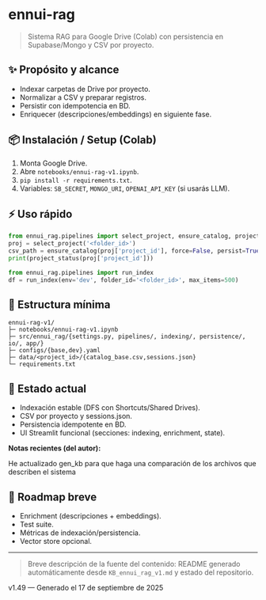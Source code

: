 # ennui-rag
> Sistema RAG para Google Drive (Colab) con persistencia en Supabase/Mongo y CSV por proyecto.

## ✨ Propósito y alcance
- Indexar carpetas de Drive por proyecto.
- Normalizar a CSV y preparar registros.
- Persistir con idempotencia en BD.
- Enriquecer (descripciones/embeddings) en siguiente fase.

## 📦 Instalación / Setup (Colab)
1. Monta Google Drive.
2. Abre `notebooks/ennui-rag-v1.ipynb`.
3. `pip install -r requirements.txt`.
4. Variables: `SB_SECRET`, `MONGO_URI`, `OPENAI_API_KEY` (si usarás LLM).

## ⚡️ Uso rápido
```python
from ennui_rag.pipelines import select_project, ensure_catalog, project_status
proj = select_project('<folder_id>')
csv_path = ensure_catalog(proj['project_id'], force=False, persist=True)
print(project_status(proj['project_id']))
```
```python
from ennui_rag.pipelines import run_index
df = run_index(env='dev', folder_id='<folder_id>', max_items=500)
```

## 📂 Estructura mínima
```
ennui-rag-v1/
├─ notebooks/ennui-rag-v1.ipynb
├─ src/ennui_rag/{settings.py, pipelines/, indexing/, persistence/, io/, app/}
├─ configs/{base,dev}.yaml
├─ data/<project_id>/{catalog_base.csv,sessions.json}
└─ requirements.txt
```

## 🔎 Estado actual
- Indexación estable (DFS con Shortcuts/Shared Drives).
- CSV por proyecto y sessions.json.
- Persistencia idempotente en BD.
- UI Streamlit funcional (secciones: indexing, enrichment, state).

**Notas recientes (del autor):**

He actualizado gen_kb para que haga una comparación de los archivos que describen el sistema

## 🧭 Roadmap breve
- Enrichment (descripciones + embeddings).
- Test suite.
- Métricas de indexación/persistencia.
- Vector store opcional.

---
> Breve descripción de la fuente del contenido: README generado automáticamente desde `KB_ennui_rag_v1.md` y estado del repositorio.

v1.49 — Generado el 17 de septiembre de 2025